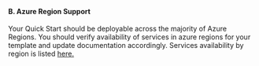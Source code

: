 <br><h4><b>B. Azure Region Support</b></h4>
Your Quick Start should be deployable across the majority of Azure Regions. You should verify availability of services in azure regions
for your template and update documentation accordingly. Services availability by region is listed <a href="givehttps://github.com/Azure/azure-quickstart-templates/tree/master/trend-chef-splunk-security">here.</a>
